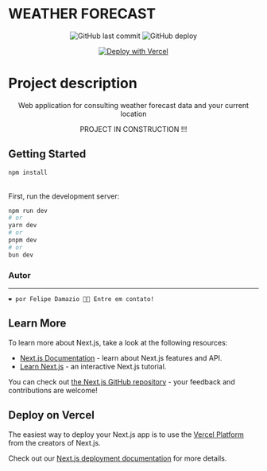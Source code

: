 # WEATHER FORECAST
<div align="center">
<img alt="GitHub last commit" src="https://img.shields.io/github/last-commit/felipedamazio/weather-forecast?style=for-the-badge">
<img alt="GitHub deploy" src="https://img.shields.io/github/deployments/felipedamazio/weather-forecast/production?style=for-the-badge&logo=vercel">   

   
  [![Deploy with Vercel](https://vercel.com/button)](https://climate-weather.vercel.app/) 

</div>

# Project description
<p align="center"> Web application for consulting weather forecast data and your current location</p>

<p align="center">PROJECT IN CONSTRUCTION !!!</p>





## Getting Started
```bash
npm install
```
<br>
First, run the development server:

```bash
npm run dev
# or
yarn dev
# or
pnpm dev
# or
bun dev
```

### Autor
---

	❤️ por Felipe Damazio 👋🏽 Entre em contato!



## Learn More

To learn more about Next.js, take a look at the following resources:

- [Next.js Documentation](https://nextjs.org/docs) - learn about Next.js features and API.
- [Learn Next.js](https://nextjs.org/learn) - an interactive Next.js tutorial.

You can check out [the Next.js GitHub repository](https://github.com/vercel/next.js/) - your feedback and contributions are welcome!

## Deploy on Vercel

The easiest way to deploy your Next.js app is to use the [Vercel Platform](https://vercel.com/new?utm_medium=default-template&filter=next.js&utm_source=create-next-app&utm_campaign=create-next-app-readme) from the creators of Next.js.

Check out our [Next.js deployment documentation](https://nextjs.org/docs/deployment) for more details.
